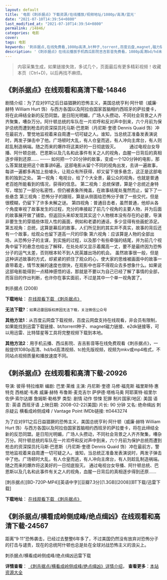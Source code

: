 ```yaml
---
layout: default
title: '电影《刺杀据点》下载资源/在线播放/视频地址/1080p/高清/蓝光'
date: "2021-07-10T14:39:54+0800"
last_modified_at: "2021-07-10T14:39:54+0800"
permalink: /14846/
categories: 电影
cover:
tags: 电影
keywords: '刺杀据点,在线免费看,1080p高清,bt种子,torrent,百度云盘,magnet,磁力链,迅雷下载资源'
description: '《刺杀据点》在线云播放手机西瓜影院吉吉影音免费看，1080p高清bd/hd未删减完整版和tc抢先枪版，mkv/mp4格式，附带bt/torrent种子、magnet/磁力链、百度云盘、网盘资源迅雷下载链接'
---
```


>内容采集生成，如果链接失效，多试几个，页面最后有更多精彩视频！收藏本页（Ctrl+D)，以后再找不麻烦。


## 《刺杀据点》在线观看和高清下载-14846

剧情介绍：为了应对911之后日益猖獗的恐怖主义，美国总统亨利·阿什顿（威廉·赫特 William Hurt 饰）与西方各国以及阿拉伯国家首脑相约西班牙的萨拉曼卡，将在此缔结全新的反恐同盟。是日阳光明媚，广场人头攒动，不同社会背景之人齐齐聚集，嘈杂万分。阿什顿总统的车队在一片欢呼和反对声中到来，六个月前为保护总统而遭到枪击的资深探员托马斯·巴恩斯（丹尼斯·奎德 Dennis Quaid 饰）冲在最前方，警觉地监视着来自周遭一切可疑之人。谁知，当总统正准备发表演说时，两发子弹击中了他。广场顿时大乱，有人仓皇而逃，有人冲向主席台，有人则趁乱制造祸端。随之而来的爆炸将这美好的一日彻底毁灭。  　　通过电视台女导播、阿什顿总统、巴恩斯以及几名和此事件有关之人的视角，血腥一日背后的真相逐步得到还原…… ----- 如何把一个20分钟的故事，变成一个120分钟的电影，那么答案就是把这个故事讲6遍。这部电影从留个不同的视角出发，去讲一遍故事，每讲一遍都多再加上些噱头，让观众有所获得，却又留下很多悬念，这正是这部电影的独到之处。 第一视角：电视台，给了个大全景，最公众的视角，也就是普通老百姓所能看到的情况，获得的信息。 第二视角：总统保镖，算是个总统近身特写，增加了一部分私密性，但仍被表象所掩盖，在故事结尾处戛然而止，留下了一些悬念 第三视角：恐怖分子的跟班，算是从侧面给恐怖分子做了一些交代，但是很模糊，仍留下了许多未解之谜。 第四视角：普通目击者，虽然普通，他却从各个角度审视了故事发生的过程，充分的串接起了前几个视角的主要人物，并为后面的故事展开做了铺垫。但返回头来却发现其实这个人物根本没有存在的必要，导演非要生生的穿插些体现人性的画面，例如和老婆的通话，多少显得有些画蛇添足。 第五视角：总统，这算是幕后的故事，人们所见到的其实并不真实，故事的背后还有一个故事，给观众也留下道高一尺的印象 第六视角：应该算是人物的全部出场，从恐怖分子的主谋，到实施的过程，以及那个有些牵强的结尾，并为前几个视角中留下的悬念也给出了解释，在处处却又显示着魔高一丈，要不是最终因为恐怖分子的运气太差，否则根本轮不到人民英雄出场的机会。 虽然故事很一般，但是这种讲述故事的方式，却紧紧的抓住了观众的心，使大家的思维被画面中的故事一直带着走，情节发展的速度也很快，在观影中也容不得观众去多想象什么。如果说这部电影能得到一点精神感悟的话，那就是不要以为自己已经了解了事情的全部，而盲目的作出判断，也许你在事实面前，不过是其中一个单一视角罢了。


刺杀据点 (2008)

**下载地址**： [在线观看下载 《刺杀据点》](https://www.btbtdy.me/btdy/dy4980.html) 


**无法下载?**：`如果迅雷因版权原因无法下载，关注微信公众号 `

**其他方法1**：从百度云网盘下载视频，百度云网盘支持在线观看，非会员有限制，如果能找到迅雷下载链接、bt/torrent种子、magnet磁力链接、e2dk链接等，可以用迅雷、比特彗星等工具将完整视频下载到本地。

**其他方法2**：用手机云播、西瓜影院、吉吉影音等在线免费观看《刺杀据点》，一般提供1080p高清、hd/bd高清视频、tc抢先版视频，视频为mkv或mp4格式，不同站点视频质量和播放速度不同。


## 《刺杀据点》在线观看和高清下载-20926

导演: 彼得·特拉维斯 编剧: 巴里·莱维 主演: 丹尼斯·奎德 马修·福克斯 福里斯特·惠特克 西格妮·韦弗 威廉·赫特 布鲁斯·麦克吉尔 萨伊德·塔格马奥 阿耶莱特·祖里尔 佐伊·索尔达娜 詹姆斯·勒格罗 类型: 剧情 动作 惊悚 犯罪 制片国家/地区: 美国 语言: 英语 西班牙语 上映日期: 2008-02-22(美国) 片长: 90 分钟 又名: 绝命缉凶 刺杀疑云 横看成岭侧成峰 / Vantage Point IMDb链接: tt0443274

为了应对911之后日益猖獗的恐怖主义，美国总统亨利·阿什顿（威廉·赫特 William Hurt 饰）与西方各国以及阿拉伯国家首脑相约西班牙的萨拉曼卡，将在此缔结全新的反恐同盟。是日阳光明媚，广场人头攒动，不同社会背景之人齐齐聚集，嘈杂万分。阿什顿总统的车队在一片欢呼和反对声中到来，六个月前为保护总统而遭到枪击的资深探员托马斯·巴恩斯（丹尼斯·奎德 Dennis Quaid 饰）冲在最前方，警觉地监视着来自周遭一切可疑之人。谁知，当总统正准备发表演说时，两发子弹击中了他。广场顿时大乱，有人仓皇而逃，有人冲向主席台，有人则趁乱制造祸端。随之而来的爆炸将这美好的一日彻底毁灭。 通过电视台女导播、阿什顿总统、巴恩斯以及几名和此事件有关之人的视角，血腥一日背后的真相逐步得到还原……


[刺杀据点][BD-720P-MP4][英语中字][豆瓣7.3分][1.3GB][2008][BT下载/迅雷下载]

**下载地址**： [在线观看下载 《刺杀据点》](https://www.btdx8.com/torrent/vantage_point_2008.html) 


## 《刺杀据点/横看成岭侧成峰/绝点缉凶》在线观看和高清下载-24567

距离“9·11”恐怖袭击，已经过去整整6年多了，不过美国仍然没有放弃对恐怖分子的打击与谴责，现在的总统阿什顿也总是处在全球对战恐怖主义的浪尖上。


刺杀据点/横看成岭侧成峰/绝点缉凶迅雷下载

**详情查看**： [《刺杀据点/横看成岭侧成峰/绝点缉凶》详情介绍](/movie/24567/)， **查看更多**：[本站资源大全](/movie/t/all/)

